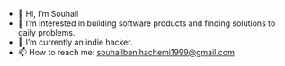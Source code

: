 - 👋 Hi, I’m Souhail
- 👀 I’m interested in building software products and finding solutions to daily problems.
- 🌱 I’m currently an indie hacker.
- 📫 How to reach me: souhailbenlhachemi1999@gmail.com

<!---
benlhachemi/benlhachemi is a ✨ special ✨ repository because its `README.md` (this file) appears on your GitHub profile.
You can click the Preview link to take a look at your changes.
--->
